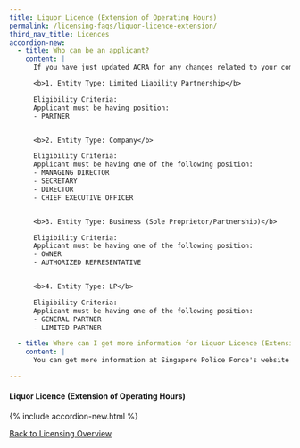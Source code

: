 ```yaml
---
title: Liquor Licence (Extension of Operating Hours)
permalink: /licensing-faqs/liquor-licence-extension/
third_nav_title: Licences
accordion-new:   
  - title: Who can be an applicant?
    content: |
      If you have just updated ACRA for any changes related to your company's name or staff listing, please allow for at least a day before you submit any application on GoBusiness Licensing with relation to these changes. This waiting time is required to get the updates synced for GoBusiness system verification.

      <b>1. Entity Type: Limited Liability Partnership</b>

      Eligibility Criteria:
      Applicant must be having position:
      - PARTNER


      <b>2. Entity Type: Company</b>

      Eligibility Criteria:
      Applicant must be having one of the following position:
      - MANAGING DIRECTOR
      - SECRETARY
      - DIRECTOR
      - CHIEF EXECUTIVE OFFICER


      <b>3. Entity Type: Business (Sole Proprietor/Partnership)</b>

      Eligibility Criteria:
      Applicant must be having one of the following position:
      - OWNER
      - AUTHORIZED REPRESENTATIVE


      <b>4. Entity Type: LP</b>

      Eligibility Criteria:
      Applicant must be having one of the following position:
      - GENERAL PARTNER
      - LIMITED PARTNER

  - title: Where can I get more information for Liquor Licence (Extension of Operating Hours)?
    content: |
      You can get more information at Singapore Police Force's website [here](https://www.police.gov.sg/e-services/apply/licenses-and-permits/copy%20of%20liquor-licence){:target="_blank"}.  

---
```


#### Liquor Licence (Extension of Operating Hours)
{% include accordion-new.html %}

[Back to Licensing Overview](/licences/)
